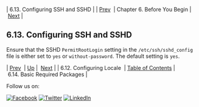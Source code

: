 | 6.13. Configuring SSH and SSHD |
| [Prev](byb.config_vertica_services.php)  | Chapter 6. Before You Begin |  [Next](byb.basic_packages.php) |

## 6.13. Configuring SSH and SSHD

Ensure that the SSHD `PermitRootLogin` setting in the `/etc/ssh/sshd_config` file is either set to `yes` or `without-password`. The default setting is `yes`.

| [Prev](byb.config_vertica_services.php)  | [Up](before_you_begin.php) |  [Next](byb.basic_packages.php) |
| 6.12. Configuring Locale  | [Table of Contents](index.php) |  6.14. Basic Required Packages |

Follow us on:

[![Facebook](https://support.messagesystems.com/images/icon-facebook.png)](http://www.facebook.com/messagesystems) [![Twitter](https://support.messagesystems.com/images/icon-twitter.png)](http://twitter.com/#!/MessageSystems) [![LinkedIn](https://support.messagesystems.com/images/icon-linkedin.png)](http://www.linkedin.com/company/message-systems)